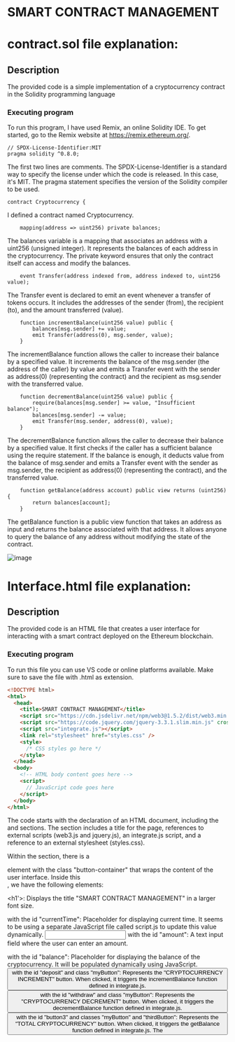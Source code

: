 # SMART CONTRACT MANAGEMENT

# contract.sol file explanation:

## Description

The provided code is a simple implementation of a cryptocurrency contract in the Solidity programming language

### Executing program

To run this program, I have used Remix, an online Solidity IDE. To get started, go to the Remix website at https://remix.ethereum.org/.

```solidity
// SPDX-License-Identifier:MIT
pragma solidity ^0.8.0;
```
The first two lines are comments. The SPDX-License-Identifier is a standard way to specify the license under which the code is released. In this case, it's MIT. The pragma statement specifies the version of the Solidity compiler to be used.

```solidity
contract Cryptocurrency {
```
I defined a contract named Cryptocurrency.

```solidity
    mapping(address => uint256) private balances;
```
The balances variable is a mapping that associates an address with a uint256 (unsigned integer). It represents the balances of each address in the cryptocurrency. The private keyword ensures that only the contract itself can access and modify the balances.

```solidity
    event Transfer(address indexed from, address indexed to, uint256 value);
```
The Transfer event is declared to emit an event whenever a transfer of tokens occurs. It includes the addresses of the sender (from), the recipient (to), and the amount transferred (value).

```solidity
    function incrementBalance(uint256 value) public {
        balances[msg.sender] += value;
        emit Transfer(address(0), msg.sender, value);
    }
```
The incrementBalance function allows the caller to increase their balance by a specified value. It increments the balance of the msg.sender (the address of the caller) by value and emits a Transfer event with the sender as address(0) (representing the contract) and the recipient as msg.sender with the transferred value.

```solidity
    function decrementBalance(uint256 value) public {
        require(balances[msg.sender] >= value, "Insufficient balance");
        balances[msg.sender] -= value;
        emit Transfer(msg.sender, address(0), value);
    }
```
The decrementBalance function allows the caller to decrease their balance by a specified value. It first checks if the caller has a sufficient balance using the require statement. If the balance is enough, it deducts value from the balance of msg.sender and emits a Transfer event with the sender as msg.sender, the recipient as address(0) (representing the contract), and the transferred value.

```solidity
    function getBalance(address account) public view returns (uint256) {
        return balances[account];
    }
```
The getBalance function is a public view function that takes an address as input and returns the balance associated with that address. It allows anyone to query the balance of any address without modifying the state of the contract.

![image](https://github.com/khushisnha/ETH_AVAX_PROOF-Intermediate_EVM_Course/assets/137313256/3264ce44-bdcd-4f17-8e3d-ef9f5bf7d011)

# Interface.html file explanation:

## Description

The provided code is an HTML file that creates a user interface for interacting with a smart contract deployed on the Ethereum blockchain. 

### Executing program

To run this file you can use VS code or online platforms available. Make sure to save the file with .html as extension.

```html
<!DOCTYPE html>
<html>
  <head>
    <title>SMART CONTRACT MANAGEMENT</title>
    <script src="https://cdn.jsdelivr.net/npm/web3@1.5.2/dist/web3.min.js"></script>
    <script src="https://code.jquery.com/jquery-3.3.1.slim.min.js" crossorigin="anonymous"></script>
    <script src="integrate.js"></script> 
    <link rel="stylesheet" href="styles.css" />
    <style>
      /* CSS styles go here */
    </style>
  </head>
  <body>
    <!-- HTML body content goes here -->
    <script>
      // JavaScript code goes here
    </script>
  </body>
</html>
````
The code starts with the declaration of an HTML document, including the <head> and <body> sections. The <head> section includes a title for the page, references to external scripts (web3.js and jquery.js), an integrate.js script, and a reference to an external stylesheet (styles.css).

Within the <body> section, there is a <div> element with the class "button-container" that wraps the content of the user interface. Inside this <div>, we have the following elements:

<h1'>: Displays the title "SMART CONTRACT MANAGEMENT" in a larger font size.
<p> with the id "currentTime": Placeholder for displaying current time. It seems to be using a separate JavaScript file called script.js to update this value dynamically.
<input> with the id "amount": A text input field where the user can enter an amount.
<p> with the id "balance": Placeholder for displaying the balance of the cryptocurrency. It will be populated dynamically using JavaScript.
<button> with the id "deposit" and class "myButton": Represents the "CRYPTOCURRENCY INCREMENT" button. When clicked, it triggers the incrementBalance function defined in integrate.js.
<button> with the id "withdraw" and class "myButton": Represents the "CRYPTOCURRENCY DECREMENT" button. When clicked, it triggers the decrementBalance function defined in integrate.js.
<button> with the id "button3" and classes "myButton" and "thirdButton": Represents the "TOTAL CRYPTOCURRENCY" button. When clicked, it triggers the getBalance function defined in integrate.js.
The <script> tag at the end of the code includes JavaScript code that interacts with the smart contract and handles user interactions. It uses the Web3 library (web3.js) to communicate with the Ethereum blockchain.
```
The JavaScript code sets up the connection to the Ethereum network using web3.eth.Contract, specifying the contract's ABI (Application Binary Interface) and address. It retrieves the current balance using getBalance() and updates the #balance element with the received value.

![image](https://github.com/khushisnha/ETH_AVAX_PROOF-Intermediate_EVM_Course/assets/137313256/23cbf2df-ecf9-424b-b355-7556c9236fa9)

# Integrate.js file explanation:

## Description

The provided code is written in JavaScript and appears to be using the Web3 library to interact with an Ethereum smart contract. 

## Getting Started

### Executing program

To run this program, you can use VS code or an online JS compiler. Make sure to save the file with .js extension.

```javascript
window.addEventListener('load', async () => {
```
This code block executes when the web page has finished loading

```javascript
if (window.ethereum) 
  {
    window.web3 = new Web3(window.ethereum);
    await window.ethereum.enable();
  }
  else if (window.web3) 
  {
    window.web3 = new Web3(window.web3.currentProvider);
  }
  else 
  {
    console.log('Non-Ethereum');
  }
```
This condition checks if window.ethereum exists, which indicates that an Ethereum provider (such as MetaMask) is available in the browser.
If window.ethereum is present, it assigns a new instance of the Web3 object to window.web3. The Web3 constructor is initialized with window.ethereum as the provider.
The await window.ethereum.enable() line requests the user's permission to connect the web page to their Ethereum accounts. It returns a promise that resolves when the user grants the permission.
If the condition window.ethereum is false, the code block checks if window.web3 exists. This condition is used for older versions of the Ethereum provider that are not based on window.ethereum.
If window.web3 is present, it assigns a new instance of the Web3 object to window.web3. The Web3 constructor is initialized with window.web3.currentProvider as the provider.
If neither window.ethereum nor window.web3 exists, it means that no Ethereum provider is available in the browser.
In this case, the code logs the message 'Non-Ethereum' to the console to indicate that the page does not have Ethereum support.

```javascript
const contractABI = [...];
```
Array containing the contract's ABI (Application Binary Interface)
The ABI describes the structure and functionality of the smart contract. It defines the available functions, events, and their parameters. The ABI is necessary to interact with the smart contract. It needs to be obtained from the smart contract's source code or deployment artifacts. Here, it is defined inline for simplicity. The ABI typically contains more functions and events than shown in this example

```javascript
const contractAddress = '0x5B38Da6a701c568545dCfcB03FcB875f56beddC4';
```
The Ethereum address of the deployed smart contract. This address is used to identify and interact with the specific contract instance

```javascript
const contractInstance = new web3.eth.Contract(contractABI, contractAddress);
```
Create a contract instance using the Web3 library, ABI, and contract address. This contract instance represents the deployed smart contract on the blockchain

```javascript
window.incrementBalance = async () => {
await contractInstance.methods.incrementBalance().send({ from: web3.eth.defaultAccount });
};
```
This code assigns an asynchronous function to the incrementBalance property of the window object. The function is defined using the arrow function syntax (() => {}).

Inside the function:

It uses the await keyword to pause the execution and wait for the completion of the contractInstance.methods.incrementBalance().send(...) expression.
The contractInstance.methods.incrementBalance() invokes the incrementBalance function of the smart contract instance.
The .send(...) method sends a transaction to the smart contract to execute the incrementBalance function.
The object passed to .send(...) specifies additional parameters for the transaction, such as the from address indicating the sender's Ethereum account (web3.eth.defaultAccount).

```javascript
 window.decrementBalance = async () => {
    await contractInstance.methods.decrementBalance().send({ from: web3.eth.defaultAccount });
  };
```
This code assigns an asynchronous function to the decrementBalance property of the window object. The function is defined using the arrow function syntax (() => {}).

Inside the function:

It uses the await keyword to pause the execution and wait for the completion of the contractInstance.methods.decrementBalance().send(...) expression.
The contractInstance.methods.decrementBalance() invokes the decrementBalance function of the smart contract instance.
The .send(...) method sends a transaction to the smart contract to execute the decrementBalance function.
The object passed to .send(...) specifies additional parameters for the transaction, such as the from address indicating the sender's Ethereum account (web3.eth.defaultAccount).

```javascript
window.getBalance = async () => {
    const value = await contractInstance.methods.getBalance().call();
    document.getElementById('currentValue').innerText = value;
  };
```
This code assigns an asynchronous function to the getBalance property of the window object. The function is defined using the arrow function syntax (() => {}).

Inside the function:

It uses the await keyword to pause the execution and wait for the completion of the contractInstance.methods.getBalance().call() expression.
The contractInstance.methods.getBalance() invokes the getBalance function of the smart contract instance.
The .call() method is used to read the value from the contract without sending a transaction.
The retrieved value is assigned to the value variable.
It updates the text content of the HTML element with the id "currentValue" using document.getElementById('currentValue').innerText = value;.

## Authors

Khushi  
[khushiawadh0829@gmail.com] [21CBT1050@cuchd.in]

## License

This project is licensed under the MIT License - see the LICENSE.md file for details.
